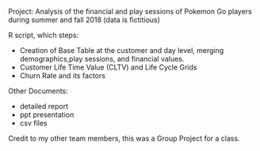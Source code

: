 Project: Analysis of the financial and play sessions of Pokemon Go players during summer and fall 2018 (data is fictitious)

R script, which steps:
- Creation of Base Table at the customer and day level, merging demographics,play sessions, and financial values.
- Customer Life Time Value (CLTV) and Life Cycle Grids 
- Churn Rate and its factors

Other Documents:
- detailed report
- ppt presentation
- csv files

Credit to my other team members, this was a Group Project for a class.
